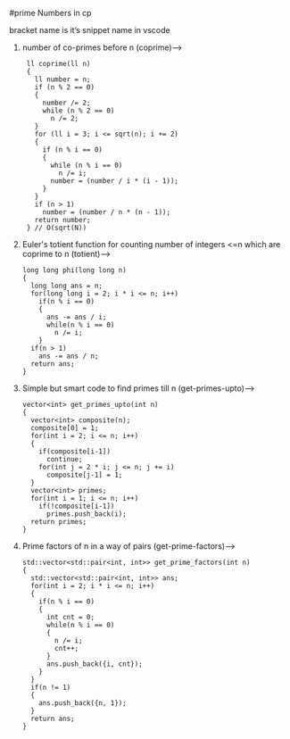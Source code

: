 #prime Numbers in cp 

bracket name is it’s snippet name in vscode

1. number of co-primes before n (coprime)—>

        ll coprime(ll n)
        {
          ll number = n;
          if (n % 2 == 0)
          {
            number /= 2;
            while (n % 2 == 0)
              n /= 2;
          }
          for (ll i = 3; i <= sqrt(n); i += 2)
          {
            if (n % i == 0)
            {
              while (n % i == 0)
                n /= i;
              number = (number / i * (i - 1));
            }
          }
          if (n > 1)
            number = (number / n * (n - 1));
          return number;
        } // O(sqrt(N))



2.  Euler's totient function for counting number of integers <=n which are coprime to n (totient)—>

        long long phi(long long n)
        {
          long long ans = n;
          for(long long i = 2; i * i <= n; i++)
            if(n % i == 0)
            {
              ans -= ans / i;
              while(n % i == 0)
                n /= i;
            }
          if(n > 1)
            ans -= ans / n;
          return ans;
        }


3.  Simple but smart code to find primes till n (get-primes-upto)—>

        vector<int> get_primes_upto(int n)
        {
          vector<int> composite(n);
          composite[0] = 1;
          for(int i = 2; i <= n; i++)
          {
            if(composite[i-1])
              continue;
            for(int j = 2 * i; j <= n; j += i)
              composite[j-1] = 1;
          }
          vector<int> primes;
          for(int i = 1; i <= n; i++)
            if(!composite[i-1])
              primes.push_back(i);
          return primes;
        }


4.  Prime factors of n in a way of pairs (get-prime-factors)—>

        std::vector<std::pair<int, int>> get_prime_factors(int n)
        {
          std::vector<std::pair<int, int>> ans;
          for(int i = 2; i * i <= n; i++)
          {
            if(n % i == 0)
            {
              int cnt = 0;
              while(n % i == 0)
              {
                n /= i;
                cnt++;
              }
              ans.push_back({i, cnt});
            }
          }
          if(n != 1)
          {
            ans.push_back({n, 1});
          }
          return ans;
        }

